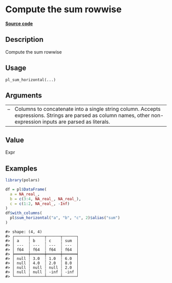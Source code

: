 

# Compute the sum rowwise

[**Source code**](https://github.com/pola-rs/r-polars/tree/main/R/functions__lazy.R#L946)

## Description

Compute the sum rowwise

## Usage

<pre><code class='language-R'>pl_sum_horizontal(...)
</code></pre>

## Arguments

<table>
<tr>
<td style="white-space: nowrap; font-family: monospace; vertical-align: top">
<code id="pl_sum_horizontal_:_...">…</code>
</td>
<td>
Columns to concatenate into a single string column. Accepts expressions.
Strings are parsed as column names, other non-expression inputs are
parsed as literals.
</td>
</tr>
</table>

## Value

Expr

## Examples

``` r
library(polars)

df = pl$DataFrame(
  a = NA_real_,
  b = c(3:4, NA_real_, NA_real_),
  c = c(1:2, NA_real_, -Inf)
)
df$with_columns(
  pl$sum_horizontal("a", "b", "c", 2)$alias("sum")
)
```

    #> shape: (4, 4)
    #> ┌──────┬──────┬──────┬──────┐
    #> │ a    ┆ b    ┆ c    ┆ sum  │
    #> │ ---  ┆ ---  ┆ ---  ┆ ---  │
    #> │ f64  ┆ f64  ┆ f64  ┆ f64  │
    #> ╞══════╪══════╪══════╪══════╡
    #> │ null ┆ 3.0  ┆ 1.0  ┆ 6.0  │
    #> │ null ┆ 4.0  ┆ 2.0  ┆ 8.0  │
    #> │ null ┆ null ┆ null ┆ 2.0  │
    #> │ null ┆ null ┆ -inf ┆ -inf │
    #> └──────┴──────┴──────┴──────┘
